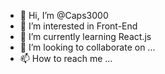 - 👋 Hi, I’m @Caps3000
- 👀 I’m interested in Front-End
- 🌱 I’m currently learning React.js
- 💞️ I’m looking to collaborate on ...
- 📫 How to reach me ...

<!---
Caps3000/Caps3000 is a ✨ special ✨ repository because its `README.md` (this file) appears on your GitHub profile.
You can click the Preview link to take a look at your changes.
--->
